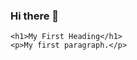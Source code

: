 ### Hi there 👋
  

  <body>
    
    <h1>My First Heading</h1>
    <p>My first paragraph.</p>
    
  </body>

